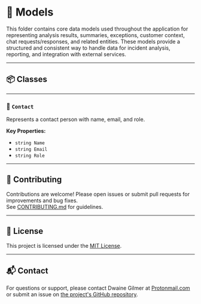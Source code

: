 ﻿# 🧠 Models

This folder contains core data models used throughout the application for representing analysis results, summaries, exceptions, customer context, chat requests/responses, and related entities. These models provide a structured and consistent way to handle data for incident analysis, reporting, and integration with external services.

---

## 📦 Classes

---

### 👤 `Contact`
Represents a contact person with name, email, and role.

**Key Properties:**
- `string Name`
- `string Email`
- `string Role`

---

## 🤝 Contributing

Contributions are welcome! Please open issues or submit pull requests for improvements and bug fixes.  
See [CONTRIBUTING.md](../../CONTRIBUTING.md) for guidelines.

---

## 📄 License

This project is licensed under the [MIT License](../../LICENSE).

---

## 📬 Contact

For questions or support, please contact Dwaine Gilmer at [Protonmail.com](mailto:dwaine.gilmer@protonmail.com) or submit an issue on [the project's GitHub repository](https://github.com/your-org/your-repo).